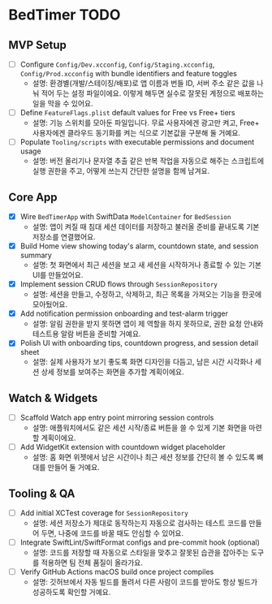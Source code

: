 # BedTimer TODO

## MVP Setup
- [ ] Configure `Config/Dev.xcconfig`, `Config/Staging.xcconfig`, `Config/Prod.xcconfig` with bundle identifiers and feature toggles
  - 설명: 환경별(개발/스테이징/배포)로 앱 이름과 번들 ID, 서버 주소 같은 값을 나눠 적어 두는 설정 파일이에요. 이렇게 해두면 실수로 잘못된 계정으로 배포하는 일을 막을 수 있어요.
- [ ] Define `FeatureFlags.plist` default values for Free vs Free+ tiers
  - 설명: 기능 스위치를 모아둔 파일입니다. 무료 사용자에겐 광고만 켜고, Free+ 사용자에겐 클라우드 동기화를 켜는 식으로 기본값을 구분해 둘 거예요.
- [ ] Populate `Tooling/scripts` with executable permissions and document usage
  - 설명: 버전 올리기나 문자열 추출 같은 반복 작업을 자동으로 해주는 스크립트에 실행 권한을 주고, 어떻게 쓰는지 간단한 설명을 함께 남겨요.

## Core App
- [x] Wire `BedTimerApp` with SwiftData `ModelContainer` for `BedSession`
  - 설명: 앱이 켜질 때 침대 세션 데이터를 저장하고 불러올 준비를 끝내도록 기본 저장소를 연결했어요.
- [x] Build Home view showing today's alarm, countdown state, and session summary
  - 설명: 첫 화면에서 최근 세션을 보고 새 세션을 시작하거나 종료할 수 있는 기본 UI를 만들었어요.
- [x] Implement session CRUD flows through `SessionRepository`
  - 설명: 세션을 만들고, 수정하고, 삭제하고, 최근 목록을 가져오는 기능을 한곳에 모아뒀어요.
- [x] Add notification permission onboarding and test-alarm trigger
  - 설명: 알림 권한을 받지 못하면 앱이 제 역할을 하지 못하므로, 권한 요청 안내와 테스트용 알람 버튼을 준비할 거예요.
- [x] Polish UI with onboarding tips, countdown progress, and session detail sheet
  - 설명: 실제 사용자가 보기 좋도록 화면 디자인을 다듬고, 남은 시간 시각화나 세션 상세 정보를 보여주는 화면을 추가할 계획이에요.

## Watch & Widgets
- [ ] Scaffold Watch app entry point mirroring session controls
  - 설명: 애플워치에서도 같은 세션 시작/종료 버튼을 쓸 수 있게 기본 화면을 마련할 계획이에요.
- [ ] Add WidgetKit extension with countdown widget placeholder
  - 설명: 홈 화면 위젯에서 남은 시간이나 최근 세션 정보를 간단히 볼 수 있도록 뼈대를 만들어 둘 거예요.

## Tooling & QA
- [ ] Add initial XCTest coverage for `SessionRepository`
  - 설명: 세션 저장소가 제대로 동작하는지 자동으로 검사하는 테스트 코드를 만들어 두면, 나중에 코드를 바꿀 때도 안심할 수 있어요.
- [ ] Integrate SwiftLint/SwiftFormat configs and pre-commit hook (optional)
  - 설명: 코드를 저장할 때 자동으로 스타일을 맞추고 잘못된 습관을 잡아주는 도구를 적용하면 팀 전체 품질이 올라가요.
- [ ] Verify GitHub Actions macOS build once project compiles
  - 설명: 깃허브에서 자동 빌드를 돌려서 다른 사람이 코드를 받아도 항상 빌드가 성공하도록 확인할 거예요.
